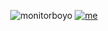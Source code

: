 <p align="center">
  <img alt="monitorboyo" src="https://user-images.githubusercontent.com/106784368/176322416-33ee442f-df0c-4449-bd21-32e77ab1734f.png">
  <a href="https://wico.lol">
    <img alt="me" src="https://wico.lol/me.0e7cca69.png">
  </a>
</p>
